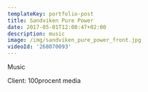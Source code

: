 ```yaml
---
templateKey: portfolio-post
title: Sandviken Pure Power
date: 2017-05-01T12:00:47+02:00
description: music
image: /img/sandviken_pure_power_front.jpg
videoId: '268070093'
---
```

Music

Client: 100procent media

